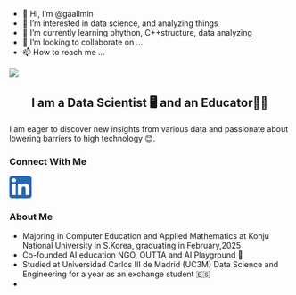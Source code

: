 - 👋 Hi, I’m @gaallmin
- 👀 I’m interested in data science, and analyzing things
- 🌱 I’m currently learning phython, C++structure, data analyzing
- 💞️ I’m looking to collaborate on ...
- 📫 How to reach me ...

<img src="https://capsule-render.vercel.app/api?type=waving&color=FFD700&height=200&section=header&text=Hello,%20I%20am%20Min%20%F0%9F%91%8B&fontSize=60&fontAlign=50&fontAlignY=38&fontColor=1B4F72"/>
<h2 align="center">
  I am a Data Scientist 🖥 and an Educator👩‍🏫
</h2>

I am eager to discover new insights from various data and passionate about lowering barriers to high technology 😊.

### Connect With Me 
[<img src="https://raw.githubusercontent.com/gaallmin/images/main/linkedin.png" height="40em" align="center"/>](https://www.linkedin.com/in/min-jegal-9507a4232/)


### About Me
- Majoring in Computer Education and Applied Mathematics at Konju National University in S.Korea, graduating in February,2025
- Co-founded AI education NGO, OUTTA and AI Playground 🎈
- Studied at Universidad Carlos III de Madrid (UC3M) Data Science and Engineering for a year as an exchange student 🇪🇸
- 







<!---
gaallmin/gaallmin is a ✨ special ✨ repository because its `README.md` (this file) appears on your GitHub profile.
You can click the Preview link to take a look at your changes.
--->

